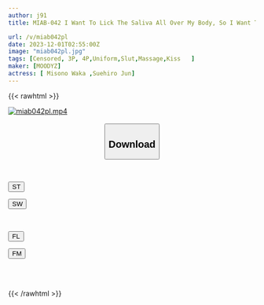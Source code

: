```yaml
---
author: j91
title: MIAB-042 I Want To Lick The Saliva All Over My Body, So I Want To Lick My Lips, So Beronchu Academy Makes Me Drink The Saliva, And Gets Covered In Kisses, And My Face Is Dripping With Juice! Jun Suehiro Waka Misono

url: /v/miab042pl
date: 2023-12-01T02:55:00Z
image: "miab042pl.jpg"
tags: [Censored, 3P, 4P,Uniform,Slut,Massage,Kiss	]
maker: [MOODYZ]
actress: [ Misono Waka ,Suehiro Jun]
---
```



{{< rawhtml >}}

<div class="video" data-videoid="zVkKxGpDOkCYz74">
    <a href="javascript:;">
        <img src="/v/miab042pl/miab042pl.jpg" width="WIDTH" height="HEIGHT" alt="miab042pl.mp4" loading="lazy">
    </a>
</div>

<script type="text/javascript" src="https://j91.asia/asset/on-demand-st.js"></script>

<br>
  <link rel="stylesheet" href="https://j91.asia/asset/bs5.css">
  
  <center>
  <button class="btn btn-primary" type="button" data-bs-toggle="collapse" data-bs-target=".multi-collapse" aria-expanded="false" aria-controls="multiCollapseExample1 multiCollapseExample2"><h2>Download</h2></button></center>
</p>
<div class="row">
  <div class="col">
    <div class="collapse multi-collapse" id="multiCollapseExample1">
      <div class="card card-body">
	      	      <br>
<div class="buttons">  
<p><a href="https://streamtape.to/v/zVkKxGpDOkCYz74" target="_blank"><button class="btn-hover color-3"><i class="fa fa-download"></i> ST</button></a></p>
<p><a href="https://flaswish.com/qahq8rlfzxea" target="_blank"><button class="btn-hover color-2"><i class="fa fa-download"></i> SW</button></a></p></div>
    </div>
  </div>
</div>
  <div class="col">
    <div class="collapse multi-collapse" id="multiCollapseExample2">
      <div class="card card-body">
	      <br>
<div class="buttons">
<p><a href="javascript:;" target="_blank"><button class="btn-hover color-9"><i class="fa fa-download"></i> FL</button></a></p>
<p><a href="javascript:;" target="_blank"><button class="btn-hover color-8"><i class="fa fa-download"></i> FM</button></a></p></div>
<br><br>
      </div>
    </div>
  </div>
</div>

{{< /rawhtml >}}
